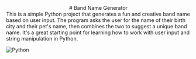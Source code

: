 <center> # Band Name Generator </center>
This is a simple Python project that generates a fun and creative band name based on user input. 
The program asks the user for the name of their birth city and their pet's name, then combines the two to suggest a unique band name. 
It's a great starting point for learning how to work with user input and string manipulation in Python.

![Python](https://images.hdqwalls.com/download/python-logo-4k-i6-1920x1080.jpg)
